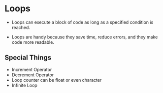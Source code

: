 # Loops
- Loops can execute a block of code as long as a specified condition is reached.

- Loops are handy because they save time, reduce errors, and they make code more readable.

## Special Things
- Increment Operator
- Decrement Operator
- Loop counter can be float or even character
- Infinite Loop